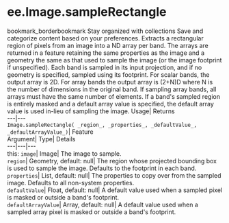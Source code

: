  
#  ee.Image.sampleRectangle 
bookmark_borderbookmark Stay organized with collections  Save and categorize content based on your preferences. 
Extracts a rectangular region of pixels from an image into a ND array per band. The arrays are returned in a feature retaining the same properties as the image and a geometry the same as that used to sample the image (or the image footprint if unspecified). Each band is sampled in its input projection, and if no geometry is specified, sampled using its footprint. For scalar bands, the output array is 2D. For array bands the output array is (2+N)D where N is the number of dimensions in the original band. If sampling array bands, all arrays must have the same number of elements. If a band's sampled region is entirely masked and a default array value is specified, the default array value is used in-lieu of sampling the image. 
Usage| Returns  
---|---  
`Image.sampleRectangle( _region_, _properties_, _defaultValue_, _defaultArrayValue_)`| Feature  
Argument| Type| Details  
---|---|---  
this: `image`| Image| The image to sample.  
`region`| Geometry, default: null| The region whose projected bounding box is used to sample the image. Defaults to the footprint in each band.  
`properties`| List, default: null| The properties to copy over from the sampled image. Defaults to all non-system properties.  
`defaultValue`| Float, default: null| A default value used when a sampled pixel is masked or outside a band's footprint.  
`defaultArrayValue`| Array, default: null| A default value used when a sampled array pixel is masked or outside a band's footprint.  
